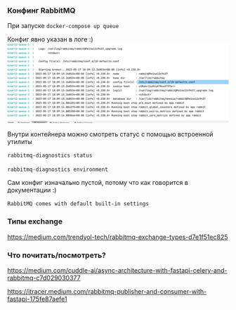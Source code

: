
### Конфинг RabbitMQ

При запуске ```docker-compose up queue```

Конфиг явно указан в логе :)
![img.png](img.png)

Внутри контейнера можно смотреть статус с помощью встроенной утилиты
```
rabbitmq-diagnostics status

rabbitmq-diagnostics environment
```

Сам конфиг изначально пустой, потому что как говорится в документации :)
```buildoutcfg
RabbitMQ comes with default built-in settings
```

### Типы exchange

https://medium.com/trendyol-tech/rabbitmq-exchange-types-d7e1f51ec825


### Что почитать/посмотреть?

https://medium.com/cuddle-ai/async-architecture-with-fastapi-celery-and-rabbitmq-c7d029030377


https://itracer.medium.com/rabbitmq-publisher-and-consumer-with-fastapi-175fe87aefe1


